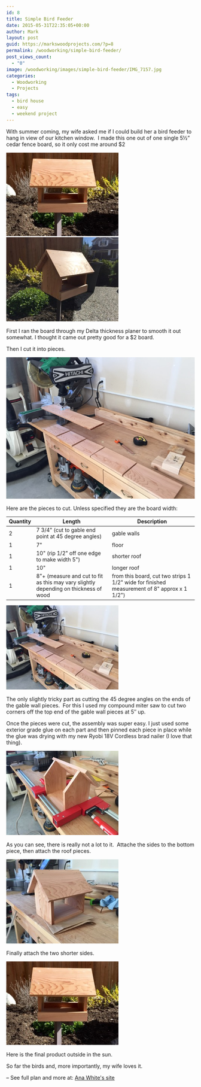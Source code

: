 ```yaml
---
id: 8
title: Simple Bird Feeder
date: 2015-05-31T22:35:05+00:00
author: Mark
layout: post
guid: https://markswoodprojects.com/?p=8
permalink: /woodworking/simple-bird-feeder/
post_views_count:
  - "0"
image: /woodworking/images/simple-bird-feeder/IMG_7157.jpg
categories:
  - Woodworking
  - Projects
tags:
  - bird house
  - easy
  - weekend project
---
```


With summer coming, my wife asked me if I could build her a bird feeder to hang in view of our kitchen window.  I made this one out of one single 5½&#8221; cedar fence board, so it only cost me around $2

[![-](/woodworking/images/simple-bird-feeder/IMG_7157-300x223.jpg)](/woodworking/images/simple-bird-feeder/IMG_7157.jpg)
[![-](/woodworking/images/simple-bird-feeder/IMG_7156-300x225.jpg)](/woodworking/images/simple-bird-feeder/IMG_7156.jpg)

First I ran the board through my Delta thickness planer to smooth it out somewhat. I thought it came out pretty good for a $2 board.

Then I cut it into pieces.

[![-](/woodworking/images/simple-bird-feeder/IMG_7151.jpg)](/woodworking/images/simple-bird-feeder/IMG_7151.jpg)

Here are the pieces to cut. Unless specified they are the board width:

| Quantity | Length                                                                               | Description                                                                                 |
| -------- | ------------------------------------------------------------------------------------ | ------------------------------------------------------------------------------------------- |
| 2        | 7 3/4" (cut to gable end point at 45 degree angles)                                  | gable walls                                                                                 |
| 1        | 7"                                                                                   | floor                                                                                       |
| 1        | 10" (rip 1/2" off one edge to make width 5")                                         | shorter roof                                                                                |
| 1        | 10"                                                                                  | longer roof                                                                                 |
| 1        | 8"+ (measure and cut to fit as this may vary slightly depending on thickness of wood | from this board, cut two strips 1 1/2" wide for finished measurement of 8" approx x 1 1/2") |

[![-](/woodworking/images/simple-bird-feeder/IMG_7151-300x225.jpg)](/woodworking/images/simple-bird-feeder/IMG_7151.jpg)

The only slightly tricky part as cutting the 45 degree angles on the ends of the gable wall pieces.  For this I used my compound miter saw to cut two corners off the top end of the gable wall pieces at 5&#8243; up.

Once the pieces were cut, the assembly was super easy. I just used some exterior grade glue on each part and then pinned each piece in place while the glue was drying with my new Ryobi 18V Cordless brad nailer (I love that thing).

[![-](/woodworking/images/simple-bird-feeder/IMG_7153-300x225.jpg)](/woodworking/images/simple-bird-feeder/IMG_7153.jpg)

As you can see, there is really not a lot to it.  Attache the sides to the bottom piece, then attach the roof pieces.

[![-](/woodworking/images/simple-bird-feeder/IMG_7154-300x225.jpg)](/woodworking/images/simple-bird-feeder/IMG_7154.jpg)

Finally attach the two shorter sides.

[![-](/woodworking/images/simple-bird-feeder/IMG_7157-300x223.jpg)](/woodworking/images/simple-bird-feeder/IMG_7157.jpg)

Here is the final product outside in the sun.

So far the birds and, more importantly, my wife loves it.

&#8211; See full plan and more at: [Ana White's site](https://ana-white.com/2013/04/plans/kids-kit-project-2-cedar-birdfeeder)
